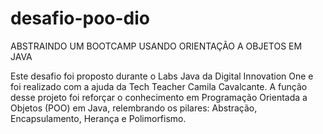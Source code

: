 # desafio-poo-dio

ABSTRAINDO UM BOOTCAMP USANDO ORIENTAÇÃO A OBJETOS EM JAVA

Este desafio foi proposto durante o Labs Java da Digital Innovation One e foi realizado com a ajuda da Tech Teacher Camila Cavalcante. A função desse projeto foi reforçar o conhecimento em Programação Orientada a Objetos (POO) em Java, relembrando os pilares: Abstração, Encapsulamento, Herança e Polimorfismo.
